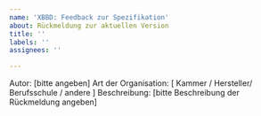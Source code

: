 ```yaml
---
name: 'XBBD: Feedback zur Spezifikation'
about: Rückmeldung zur aktuellen Version
title: ''
labels: ''
assignees: ''

---
```


Autor: [bitte angeben]
Art der Organisation: [ Kammer / Hersteller/ Berufsschule / andere ]
Beschreibung: [bitte Beschreibung der Rückmeldung angeben]
